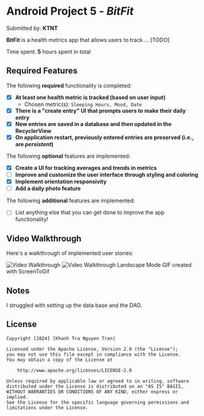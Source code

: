 # Android Project 5 - *BitFit*

Submitted by: **KTNT**

**BitFit** is a health metrics app that allows users to track ... [TODO] 

Time spent: **5** hours spent in total

## Required Features

The following **required** functionality is completed:

- [X] **At least one health metric is tracked (based on user input)**
  - Chosen metric(s): `Sleeping Hours, Mood, Date`
- [X] **There is a "create entry" UI that prompts users to make their daily entry**
- [X] **New entries are saved in a database and then updated in the RecyclerView**
- [X] **On application restart, previously entered entries are preserved (i.e., are *persistent*)**
 
The following **optional** features are implemented:

- [X] **Create a UI for tracking averages and trends in metrics**
- [ ] **Improve and customize the user interface through styling and coloring**
- [X] **Implement orientation responsivity**
- [ ] **Add a daily photo feature**

The following **additional** features are implemented:

- [ ] List anything else that you can get done to improve the app functionality!

## Video Walkthrough

Here's a walkthrough of implemented user stories:

<img src='GIF.gif' title='Video Walkthrough' width='' alt='Video Walkthrough' />
<img src='GIF_land.gif' title='Video Walkthrough' width='' alt='Video Walkthrough Landscape Mode' />
<!-- Replace this with whatever GIF tool you used! -->
GIF created with ScreenToGif  
<!-- Recommended tools:
[Kap](https://getkap.co/) for macOS
[ScreenToGif](https://www.screentogif.com/) for Windows
[peek](https://github.com/phw/peek) for Linux. -->

## Notes

I struggled with setting up the data base and the DAO.

## License

    Copyright [2024] [Khanh Tra Nguyen Tran]

    Licensed under the Apache License, Version 2.0 (the "License");
    you may not use this file except in compliance with the License.
    You may obtain a copy of the License at

        http://www.apache.org/licenses/LICENSE-2.0

    Unless required by applicable law or agreed to in writing, software
    distributed under the License is distributed on an "AS IS" BASIS,
    WITHOUT WARRANTIES OR CONDITIONS OF ANY KIND, either express or implied.
    See the License for the specific language governing permissions and
    limitations under the License.